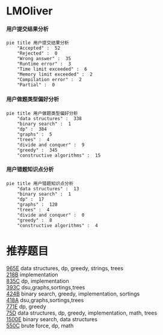 # LMOliver

<!-- tabs:start -->



#### **用户提交结果分析**

```mermaid
pie title 用户提交结果分析
    "Accepted" :  52
    "Rejected" :  0
    "Wrong answer" :  35
    "Runtime error" :  3
    "Time limit exceeded" :  6
    "Memory limit exceeded" :  2
    "Compilation error" :  2
    "Partial" :  0
```

#### **用户做题类型偏好分析**

```mermaid
pie title 用户做题类型偏好分析
    "data structures" :  338
    "binary search" :  1
    "dp" :  384
    "graphs" :  5
    "trees" :  4
    "divide and conquer" :  9
    "greedy" :  345
    "constructive algorithms" :  15
```
#### **用户错题知识点分析**

```mermaid
pie title 用户错题知识点分析
    "data structures" :  13
    "binary search" :  1
    "dp" :  17
    "graphs" :  120
    "trees" :  4
    "divide and conquer" :  0
    "greedy" :  8
    "constructive algorithms" :  4
```



<!-- tabs:end -->
# 推荐题目
[965E](https://codeforces.com/contest/965/problem/E)		data structures,
                        dp,
                        greedy,
                        strings,
                        trees		  
[218B](https://codeforces.com/contest/218/problem/B)		implementation		  
[835C](https://codeforces.com/contest/835/problem/C)		dp,
                        implementation		  
[393C](https://codeforces.com/contest/393/problem/C)		dsu,graphs,sortings,trees		  
[424B](https://codeforces.com/contest/424/problem/B)		binary search,
                        greedy,
                        implementation,
                        sortings		  
[418A](https://codeforces.com/contest/418/problem/A)		dsu,graphs,sortings,trees		  
[771E](https://codeforces.com/contest/771/problem/E)		dp,
                        greedy		  
[75D](https://codeforces.com/contest/75/problem/D)		data structures,
                        dp,
                        greedy,
                        implementation,
                        math,
                        trees		  
[1500E](https://codeforces.com/contest/1500/problem/E)		binary search,
                        data structures		  
[550C](https://codeforces.com/contest/550/problem/C)		brute force,
                        dp,
                        math		  

